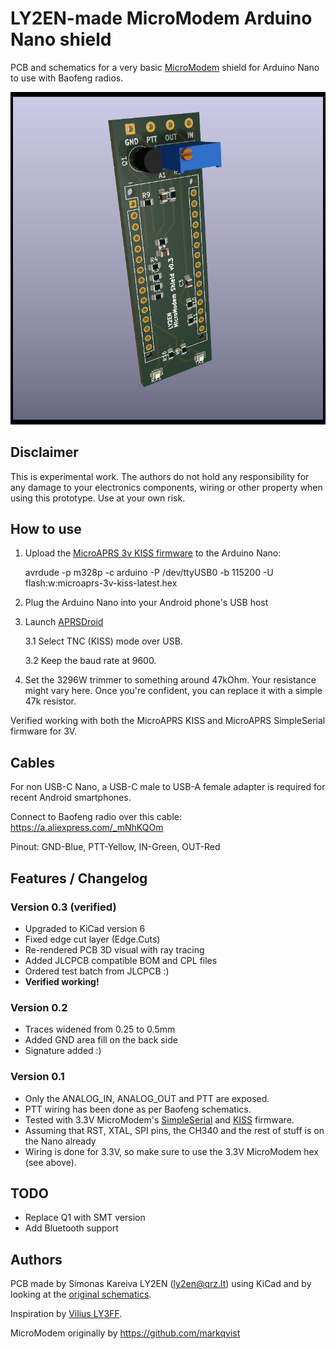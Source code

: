 # LY2EN-made MicroModem Arduino Nano shield

PCB and schematics for a very basic [MicroModem](https://unsigned.io/micromodem/) shield for Arduino Nano to use with Baofeng radios.

![LY2EN-micromodem](LY2EN-micromodem.png)

## Disclaimer

This is experimental work. The authors do not hold any responsibility for any damage to your electronics components, wiring or other property when using this prototype. Use at your own risk.

## How to use

1. Upload the [MicroAPRS 3v KISS firmware](https://github.com/markqvist/MicroAPRS/raw/master/precompiled/microaprs-3v-kiss-latest.hex) to the Arduino Nano:

    avrdude -p m328p -c arduino -P /dev/ttyUSB0 -b 115200 -U flash:w:microaprs-3v-kiss-latest.hex

2. Plug the Arduino Nano into your Android phone's USB host

3. Launch [APRSDroid](https://aprsdroid.org/) 

    3.1 Select TNC (KISS) mode over USB. 
    
    3.2 Keep the baud rate at 9600.
    
4. Set the 3296W trimmer to something around 47kOhm. Your resistance might vary here. Once you're confident, you can replace it with a simple 47k resistor.

Verified working with both the MicroAPRS KISS and MicroAPRS SimpleSerial firmware for 3V.

## Cables

For non USB-C Nano, a USB-C male to USB-A female adapter is required for recent Android smartphones.

Connect to Baofeng radio over this cable: https://a.aliexpress.com/_mNhKQOm 

Pinout: GND-Blue, PTT-Yellow, IN-Green, OUT-Red

## Features / Changelog

### Version 0.3 (verified)
* Upgraded to KiCad version 6
* Fixed edge cut layer (Edge.Cuts)
* Re-rendered PCB 3D visual with ray tracing
* Added JLCPCB compatible BOM and CPL files
* Ordered test batch from JLCPCB :)
* **Verified working!**

### Version 0.2
* Traces widened from 0.25 to 0.5mm
* Added GND area fill on the back side
* Signature added :)

### Version 0.1
* Only the ANALOG_IN, ANALOG_OUT and PTT are exposed.
* PTT wiring has been done as per Baofeng schematics.
* Tested with 3.3V MicroModem's [SimpleSerial](https://github.com/markqvist/MicroAPRS/raw/master/precompiled/microaprs-3v-ss-latest.hex) and [KISS](https://github.com/markqvist/MicroModemGP/raw/master/precompiled/MicroModemGP-3v-kiss.hex) firmware.
* Assuming that RST, XTAL, SPI pins, the CH340 and the rest of stuff is on the Nano already
* Wiring is done for 3.3V, so make sure to use the 3.3V MicroModem hex (see above).

## TODO

* Replace Q1 with SMT version
* Add Bluetooth support

## Authors

PCB made by Simonas Kareiva LY2EN (<ly2en@qrz.lt>) using KiCad and by looking at the [original schematics](https://unsigned.io/wp-content/uploads/2014/12/Schematic-1.pdf).

Inspiration by [Vilius LY3FF](https://github.com/vilisas/).

MicroModem originally by https://github.com/markqvist
